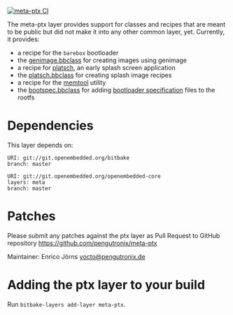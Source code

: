 [![meta-ptx CI](https://github.com/pengutronix/meta-ptx/workflows/meta-ptx%20CI/badge.svg)](https://github.com/pengutronix/meta-ptx/actions?query=workflow%3A%22meta-ptx+CI%22)

The meta-ptx layer provides support for classes and recipes that are meant to
be public but did not make it into any other common layer, yet.
Currently, it provides:

* a recipe for the `barebox` bootloader
* the [genimage.bbclass](https://github.com/pengutronix/meta-ptx/blob/master/classes-recipe/genimage.bbclass)
  for creating images using genimage
* a recipe for [platsch](https://github.com/pengutronix/platsch), an early splash screen application
* the [platsch.bbclass](https://github.com/pengutronix/meta-ptx/blob/master/classes-recipe/platsch.bbclass)
  for creating splash image recipes
* a recipe for the [memtool](https://github.com/pengutronix/memtool) utility
* the [bootspec.bbclass](https://github.com/pengutronix/meta-ptx/blob/master/classes-recipe/bootspec.bbclass)
  for adding [bootloader specification](https://uapi-group.org/specifications/specs/boot_loader_specification/) files to the rootfs

Dependencies
============

This layer depends on:

    URI: git://git.openembedded.org/bitbake
    branch: master

    URI: git://git.openembedded.org/openembedded-core
    layers: meta
    branch: master


Patches
=======

Please submit any patches against the ptx layer as Pull Request to GitHub
repository https://github.com/pengutronix/meta-ptx

Maintainer: Enrico Jörns <yocto@pengutronix.de>


Adding the ptx layer to your build
==================================

Run ``bitbake-layers add-layer meta-ptx``.
